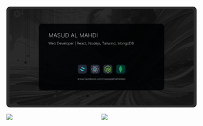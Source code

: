 
![Masud Al Mahdi - Web Developer | React, Nodejs, Tailwind, Mongodb](imgs/cover.svg)

<div style="display: flex; flex-direction:row;">
<img style="flex:1;" src="http://github-profile-summary-cards.vercel.app/api/cards/profile-details?username=masud-almahdi-dev&theme=github_dark"/>
<img style="flex:1;" src="http://github-profile-summary-cards.vercel.app/api/cards/stats?username=masud-almahdi-dev&theme=github_dark"/>
</div>
<!--
**masud-almahdi-dev/masud-almahdi-dev** is a ✨ _special_ ✨ repository because its `README.md` (this file) appears on your GitHub profile.

Here are some ideas to get you started:

- 🔭 I’m currently working on ...
- 🌱 I’m currently learning ...
- 👯 I’m looking to collaborate on ...
- 🤔 I’m looking for help with ...
- 💬 Ask me about ...
- 📫 How to reach me: ...
- 😄 Pronouns: ...
- ⚡ Fun fact: ...
-->
